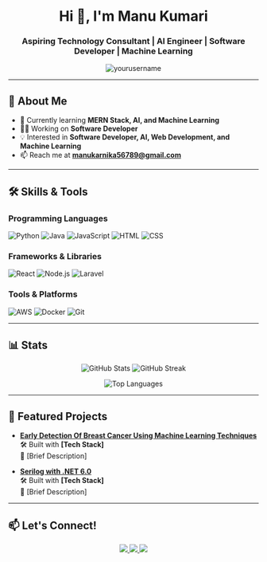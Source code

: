 <!-- GitHub Profile README -->

<h1 align="center">Hi 👋, I'm Manu Kumari </h1>
<h3 align="center">Aspiring Technology Consultant | AI Engineer | Software Developer | Machine Learning</h3>

<p align="center">
  <img src="https://komarev.com/ghpvc/?username=yourusername&label=Profile%20views&color=0e75b6&style=flat" alt="yourusername" />
</p>

---

## 💫 About Me

- 🌱 Currently learning **MERN Stack, AI, and Machine Learning**  
- 👨‍💻 Working on **Software Developer**  
- 💡 Interested in **Software Developer, AI, Web Development, and Machine Learning**  
- 📫 Reach me at **manukarnika56789@gmail.com**

---

## 🛠️ Skills & Tools

### Programming Languages
![Python](https://img.shields.io/badge/Python-3670A0?style=for-the-badge&logo=python&logoColor=ffdd54)
![Java](https://img.shields.io/badge/Java-ED8B00?style=for-the-badge&logo=java&logoColor=white)
![JavaScript](https://img.shields.io/badge/JavaScript-323330?style=for-the-badge&logo=javascript&logoColor=F7DF1E)
![HTML](https://img.shields.io/badge/HTML-323330?style=for-the-badge&logo=HTML&logoColor=F7DF1E)
![CSS](https://img.shields.io/badge/CSS-323330?style=for-the-badge&logo=CSS&logoColor=F7DF1E)





### Frameworks & Libraries
![React](https://img.shields.io/badge/React-20232A?style=for-the-badge&logo=react&logoColor=61DAFB)
![Node.js](https://img.shields.io/badge/Node.js-43853D?style=for-the-badge&logo=node.js&logoColor=white)
![Laravel](https://img.shields.io/badge/Laravel-FF2D20?style=for-the-badge&logo=laravel&logoColor=white)

### Tools & Platforms
![AWS](https://img.shields.io/badge/AWS-232F3E?style=for-the-badge&logo=amazon-aws&logoColor=FF9900)
![Docker](https://img.shields.io/badge/Docker-2496ED?style=for-the-badge&logo=docker&logoColor=white)
![Git](https://img.shields.io/badge/Git-F05032?style=for-the-badge&logo=git&logoColor=white)

---

## 📊 Stats

<p align="center">
  <img src="https://github-readme-stats.vercel.app/api?username=yourusername&show_icons=true&theme=radical" alt="GitHub Stats" />
  <img src="https://github-readme-streak-stats.herokuapp.com/?user=yourusername&theme=radical" alt="GitHub Streak" />
</p>

<p align="center">
  <img src="https://github-readme-stats.vercel.app/api/top-langs/?username=yourusername&layout=compact&theme=radical" alt="Top Languages" />
</p>

---

## 🌟 Featured Projects

- [**Early Detection Of Breast Cancer Using Machine Learning Techniques**](https://github.com/yourusername/project-repo)  
  🛠 Built with **[Tech Stack]**  
  📖 [Brief Description]  

- [**Serilog with .NET 6.0**](https://github.com/yourusername/project-repo)  
  🛠 Built with **[Tech Stack]**  
  📖 [Brief Description]  

---

## 📫 Let's Connect!

<p align="center">
  <a href="[https://linkedin.com/in/yourprofile](https://www.linkedin.com/in/manu-kumari-0ba924234/)" target="_blank">
    <img src="https://img.shields.io/badge/LinkedIn-0077B5?style=for-the-badge&logo=linkedin&logoColor=white" />
  </a>
  <a href="https://yourwebsite.com" target="_blank">
    <img src="https://img.shields.io/badge/Portfolio-24292E?style=for-the-badge&logo=githubpages&logoColor=white" />
  </a>
  <a href="manukarnika56789@gmail.com" target="_blank">
    <img src="https://img.shields.io/badge/Email-D14836?style=for-the-badge&logo=gmail&logoColor=white" />
  </a>
</p>
